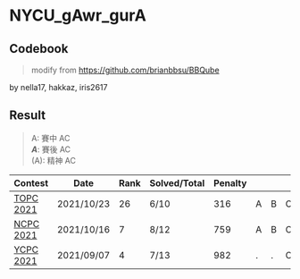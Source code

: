 # NYCU_gAwr_gurA

## Codebook

> modify from https://github.com/brianbbsu/BBQube

by nella17, hakkaz, iris2617

## Result

> A: 賽中 AC  
> ***A***: 賽後 AC  
> (A): 精神 AC

| Contest                                                      | Date       | Rank | Solved/Total | Penalty |      |      |      |      |      |      |      |      |      |      |      |      |      |
| ------------------------------------------------------------ | ---------- | ---- | ------------ | ------- | ---- | ---- | ---- | ---- | ---- | ---- | ---- | ---- | ---- | ---- | ---- | ---- | ---- |
| [TOPC 2021](https://topc2021.icpc.tw/)                       | 2021/10/23 | 26   | 6/10         | 316     | A    | B    | C    | D    | (E)  | (F)  | G    | .    | .    | J    |      |      |      |
| [NCPC 2021](https://web.archive.org/web/20211026062329/https://www2.nsysu.edu.tw/NCPC_scoreboard/NCPC2021_scoreboard.php) | 2021/10/16 | 7    | 8/12         | 759     | A    | B    | C    | D    | .    | .    | .    | H    | I    | J    | .    | L    |      |
| [YCPC 2021](https://github.com/mzshieh/2021-ycpc)            | 2021/09/07 | 4    | 7/13         | 982     | .    | .    | C    | .    | E    | .    | .    | H    | I    | J    | .    | L    | M    |

